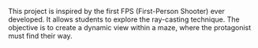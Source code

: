This project is inspired by the first FPS (First-Person Shooter) ever developed. It allows students to explore the ray-casting technique. The objective is to create a dynamic view within a maze, where the protagonist must find their way.
